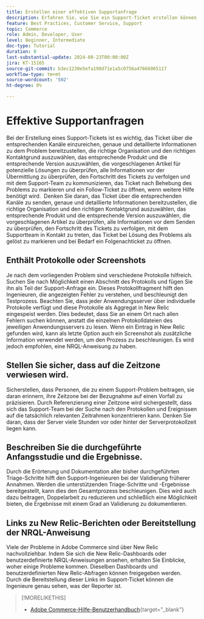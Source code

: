 ```yaml
---
title: Erstellen einer effektiven Supportanfrage
description: Erfahren Sie, wie Sie ein Support-Ticket erstellen können, um die Effizienz der Anfrage zu maximieren.
feature: Best Practices, Customer Service, Support
topic: Commerce
role: Admin, Developer, User
level: Beginner, Intermediate
doc-type: Tutorial
duration: 0
last-substantial-update: 2024-08-23T00:00:00Z
jira: KT-15165
source-git-commit: b3ec1230e5efa198d71e1a5c0756a47666065117
workflow-type: tm+mt
source-wordcount: '502'
ht-degree: 0%

---
```



# Effektive Supportanfragen

Bei der Erstellung eines Support-Tickets ist es wichtig, das Ticket über die entsprechenden Kanäle einzureichen, genaue und detaillierte Informationen zu dem Problem bereitzustellen, die richtige Organisation und den richtigen Kontaktgrund auszuwählen, das entsprechende Produkt und die entsprechende Version auszuwählen, die vorgeschlagenen Artikel für potenzielle Lösungen zu überprüfen, alle Informationen vor der Übermittlung zu überprüfen, den Fortschritt des Tickets zu verfolgen und mit dem Support-Team zu kommunizieren, das Ticket nach Behebung des Problems zu markieren und ein Follow-Ticket zu öffnen, wenn weitere Hilfe benötigt wird. &#x200B; Denken Sie daran, das Ticket über die entsprechenden Kanäle zu senden, genaue und detaillierte Informationen bereitzustellen, die richtige Organisation und den richtigen Kontaktgrund auszuwählen, das entsprechende Produkt und die entsprechende Version auszuwählen, die vorgeschlagenen Artikel zu überprüfen, alle Informationen vor dem Senden zu überprüfen, den Fortschritt des Tickets zu verfolgen, mit dem Supportteam in Kontakt zu treten, das Ticket bei Lösung des Problems als gelöst zu markieren und bei Bedarf ein Folgenachticket zu öffnen. &#x200B;

## Enthält Protokolle oder Screenshots

Je nach dem vorliegenden Problem sind verschiedene Protokolle hilfreich. Suchen Sie nach Möglichkeit einen Abschnitt des Protokolls und fügen Sie ihn als Teil der Support-Anfrage ein. Dieses Protokollfragment hilft den Ingenieuren, die angezeigten Fehler zu verstehen, und beschleunigt den Testprozess. Beachten Sie, dass jeder Anwendungsserver über individuelle Protokolle verfügt und diese Protokolle als Aggregat in New Relic eingespeist werden.  Dies bedeutet, dass Sie an einem Ort nach allen Fehlern suchen können, anstatt die einzelnen Protokolldateien des jeweiligen Anwendungsservers zu lesen. Wenn ein Eintrag in New Relic gefunden wird, kann als letzte Option auch ein Screenshot als zusätzliche Information verwendet werden, um den Prozess zu beschleunigen. Es wird jedoch empfohlen, eine NRQL-Anweisung zu haben.

## Stellen Sie sicher, dass auf die Zeitzone verwiesen wird.

Sicherstellen, dass Personen, die zu einem Support-Problem beitragen, sie daran erinnern, ihre Zeitzone bei der Bezugnahme auf einen Vorfall zu präzisieren. Durch Referenzierung einer Zeitzone wird sichergestellt, dass sich das Support-Team bei der Suche nach den Protokollen und Ereignissen auf die tatsächlich relevanten Zeitrahmen konzentrieren kann. Denken Sie daran, dass der Server viele Stunden vor oder hinter der Serverprotokollzeit liegen kann.

## Beschreiben Sie die durchgeführte Anfangsstudie und die Ergebnisse.

Durch die Erörterung und Dokumentation aller bisher durchgeführten Triage-Schritte hilft den Support-Ingenieuren bei der Validierung früherer Annahmen. Werden die unterstützenden Triage-Schritte und -Ergebnisse bereitgestellt, kann dies den Gesamtprozess beschleunigen. Dies wird auch dazu beitragen, Doppelarbeit zu reduzieren und schließlich eine Möglichkeit bieten, die Ergebnisse mit einem Grad an Validierung zu dokumentieren.

## Links zu New Relic-Berichten oder Bereitstellung der NRQL-Anweisung

Viele der Probleme in Adobe Commerce sind über New Relic nachvollziehbar. Indem Sie sich die New Relic-Dashboards oder benutzerdefinierte NRQL-Anweisungen ansehen, erhalten Sie Einblicke, woher einige Probleme kommen. Dieselben Dashboards und benutzerdefinierten New Relic-Abfragen können freigegeben werden. Durch die Bereitstellung dieser Links im Support-Ticket können die Ingenieure genau sehen, was der Reporter ist.

>[!MORELIKETHIS]
> 
> - [Adobe Commerce-Hilfe-Benutzerhandbuch](https://experienceleague.adobe.com/en/docs/commerce-knowledge-base/kb/help-center-guide/magento-help-center-user-guide){target="_blank"}
